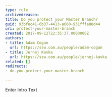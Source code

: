 ```yaml
---
type: rule
archivedreason: 
title: Do you protect your Master Branch?
guid: 93bfec41-6b37-4413-a660-931fffa88d44
uri: protect-your-master-branch
created: 2017-09-12T22:35:37.0000000Z
authors:
- title: Adam Cogan
  url: https://ssw.com.au/people/adam-cogan
- title: Jernej Kavka
  url: https://ssw.com.au/people/jernej-kavka
related: []
redirects:
- do-you-protect-your-master-branch

---
```



Enter Intro Text
<br><excerpt class='endintro'></excerpt><br>



